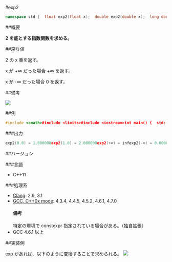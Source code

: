 #exp2
```cpp
namespace std {  float exp2(float x);  double exp2(double x);  long double exp2(long double x);  template<class Integral>  double exp2(Integral x);}
```

##概要

<b>2 を底とする指数関数を求める。</b>


##戻り値

2 の x 乗を返す。

x が +∞ だった場合 +∞ を返す。

x が -∞ だった場合 0 を返す。


##備考

![](https://raw.github.com/cpprefjp/image/master/reference/cmath/exp2/exp2.png)



##例

```cpp
#include <cmath>#include <limits>#include <iostream>int main() {  std::cout << std::fixed;  std::cout << "exp2(0.0) = " << std::exp2(0.0) << std::endl;  std::cout << "exp2(1.0) = " << std::exp2(1.0) << std::endl;  std::cout << "exp2(+∞) = " << std::exp2(std::numeric_limits<double>::infinity()) << std::endl;  std::cout << "exp2(-∞) = " << std::exp2(-std::numeric_limits<double>::infinity()) << std::endl;}
```

###出力

```cpp
exp2(0.0) = 1.000000exp2(1.0) = 2.000000exp2(+∞) = infexp2(-∞) = 0.000000
```

##バージョン


###言語


- C++11



###処理系

- [Clang](/implementation#clang.md): 2.9, 3.1
- [GCC, C++0x mode](/implementation#gcc.md): 4.3.4, 4.4.5, 4.5.2, 4.6.1, 4.7.0<h4>備考</h4>
特定の環境で constexpr 指定されている場合がある。（独自拡張）
- GCC 4.6.1 以上



##実装例

exp があれば、以下のように変換することで求められる。
![](https://raw.github.com/cpprefjp/image/master/reference/cmath/exp2/exp2_formula.png)

